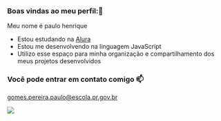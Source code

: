 ### Boas vindas ao meu perfil:🖤

Meu nome é paulo henrique
- Estou estudando na [Alura](https://www.alura.com.br)
- Estou me desenvolvendo na linguagem JavaScript
- Utilizo esse espaço para minha organização e compartilhamento dos meus projetos desenvolvidos

### Você pode entrar em contato comigo 📫

gomes.pereira.paulo@escola.pr.gov.br



![](https://github.com/user-attachments/assets/60570bc2-887a-44f3-95c3-a89703201f27)





